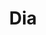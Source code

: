 ---
title: "Dia"
url: /ciudad-autonoma-de-buenos-aires/dia-avenida-independencia-2/
shop: Supermarkt
---